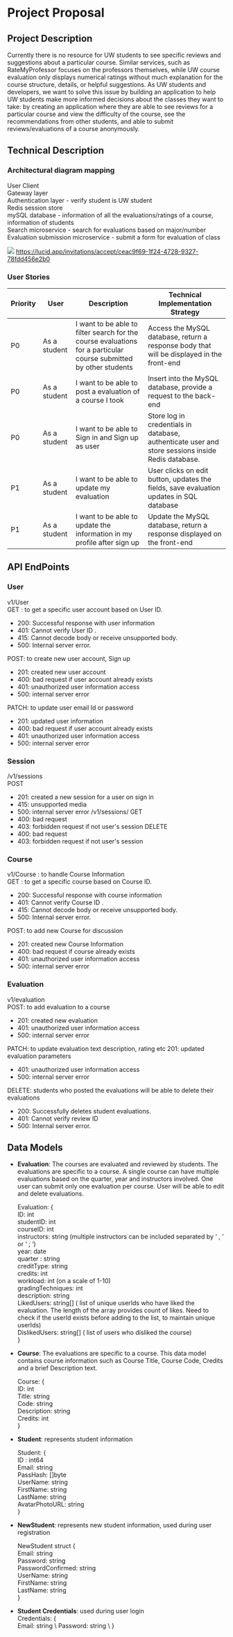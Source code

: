 # Project Proposal

## Project Description 
<p> 
Currently there is no resource for UW students to see specific reviews and suggestions about a particular course. 
  Similar services, such as RateMyProfessor focuses on the professors themselves, while UW course evaluation only
  displays numerical ratings without much explanation for the course structure, details, or helpful suggestions. 
  As UW students and developers, we want to solve this issue by building an application to help UW students make 
  more informed decisions about the classes they want to take: by creating an application where they are able to 
  see reviews for a particular course and view the difficulty of the course, see the recommendations from other 
  students, and able to submit reviews/evaluations of a course anonymously.
</p>

## Technical Description
### Architectural diagram mapping 

User Client \
Gateway layer \
Authentication layer - verify student is UW student \
Redis session store \
mySQL database - information of all the evaluations/ratings of a course, information of students \
Search microservice - search for evaluations based on major/number \
Evaluation submission microservice - submit a form for evaluation of class

![](./InfrastructureDiagram.png)
https://lucid.app/invitations/accept/ceac9f69-1f24-4728-9327-78fdd456e2b0

### User Stories 

| Priority | User | Description | Technical Implementation Strategy |
| --- | --- | --- | --- |
| P0 | As a student | I want to be able to filter search for the course evaluations for a particular course submitted by other students | Access the MySQL database, return a response body that will be displayed in the front-end |
| P0 | As a student | I want to be able to post a evaluation of a course I took | Insert into the MySQL database, provide a request to the back-end |
| P0 | As a student | I want to be able to Sign in and Sign up as user | Store log in credentials in database, authenticate user and store sessions inside Redis database. |
| P1 | As a student | I want to be able to update my evaluation | User clicks on edit button, updates the fields,  save evaluation updates in SQL database |
| P1 | As a student | I want to be able to update the information in my profile after sign up | Update the MySQL database, return a response displayed on the front-end |

## API EndPoints
### User 
v1/User \
GET : to get a specific user account based on User ID. 
 * 200: Successful response with user information 
 * 401: Cannot verify User ID .
 * 415: Cannot decode body or receive unsupported body.
 * 500: Internal server error.

POST: to create new user account, Sign up
 * 201: created new user account
 * 400: bad request if user account already exists
 * 401: unauthorized user information access
 * 500: internal server error
 
PATCH: to update user email Id or password
 * 201: updated user information
 * 400: bad request if user account already exists
 * 401: unauthorized user information access
 * 500: internal server error

### Session
/v1/sessions \
POST
 * 201: created a new session for a user on sign in
 * 415: unsupported media
 * 500: internal server error
/v1/sessions/
GET
 * 400: bad request
 * 403: forbidden request if not user's session
DELETE
 * 400: bad request
 * 403: forbidden request if not user's session

### Course 
v1/Course :  to handle Course Information \
GET : to get a specific course based on Course ID. 
 * 200: Successful response with course information 
 * 401: Cannot verify Course ID .
 * 415: Cannot decode body or receive unsupported body.
 * 500: Internal server error.

POST: to add new Course for discussion
 * 201: created new Course Information
 * 400: bad request if course already exists
 * 401: unauthorized user information access
 * 500: internal server error

### Evaluation
v1/evaluation \
POST: to add evaluation to a course
 * 201: created new evaluation  
 * 401: unauthorized user information access
 * 500: internal server error
 
PATCH: to update evaluation text description, rating etc
201: updated evaluation parameters
* 401: unauthorized user information access
* 500: internal server error
 
DELETE: students who posted the evaluations will be able to delete their evaluations
* 200: Successfully deletes student evaluations.
* 401: Cannot verify review ID
* 500: Internal server error.

## Data Models
 * **Evaluation**: The courses are evaluated and reviewed by students. The evaluations are specific to a course. A single course can have multiple evaluations based on the quarter, year and instructors involved. One user can submit only one evaluation per course. User will be able to edit and delete evaluations.

	Evaluation: { \
		ID: int \
		studentID: int \
	courseID: int \
		instructors: string (multiple instructors can be included separated by ‘ , ’ or ‘ ; ‘) \
		year: date \
		quarter : string \
		creditType: string \
		credits: int \
		workload: int  (on a scale of 1-10) \
		gradingTechniques: int \
		description: string	\
		LikedUsers: string[] ( list of unique userIds who have liked the evaluation. The length of the array provides count of likes. Need to check if the userId exists before adding to the list, to maintain unique userIds) \
		DislikedUsers: string[] ( list of users who disliked the course) \
	}

 * **Course**: The evaluations are specific to a course. This data model contains course information such as Course Title, Course Code, Credits and a brief Description text.

	Course: { \
		ID: int \
		Title: string \
		Code: string \
		Description: string \
		Credits: int \
	}

 * **Student**: represents student information

	Student: { \
		ID :  int64 \
		Email:  string \
		PassHash: []byte \
		UserName: string \
		FirstName: string \
		LastName:  string \
		AvatarPhotoURL:  string \
	}

 * **NewStudent**: represents new student information, used during user registration

	NewStudent struct { \
		Email: string \
		Password: string \
		PasswordConfirmed: string \
		UserName: string \
		FirstName: string \
		LastName: string \
	}

 * **Student Credentials**: used during user login \
	Credentials: { \
		Email: string \ 
		Password: string \ 
	}





